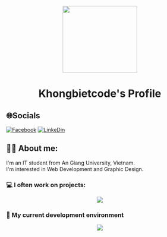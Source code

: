 <p align="center" >
<img src="https://media4.giphy.com/media/v1.Y2lkPTc5MGI3NjExeGMyanVwYWJ3bWF6ZGludnlnMzNmdzRidWQ3bGZpeGhlOHMyNjR2ZCZlcD12MV9pbnRlcm5hbF9naWZfYnlfaWQmY3Q9Zw/2IudUHdI075HL02Pkk/giphy.webp" width="200" height="180" />
</p>
<h1 align="center">
Khongbietcode's  Profile
</h1>
<p> 

 ## 🌐Socials
[![Facebook](https://img.shields.io/badge/Facebook-%231877F2.svg?logo=Facebook&logoColor=white)](https://www.facebook.com/profile.php?id=100074851944490)
[![LinkeDin](https://img.shields.io/badge/-LinkeDin-61DAFB?logo=Linkedin)](https://www.linkedin.com/in/totrungtin/)

## 👨‍💻 About me:
 I'm an IT student from An Giang University, Vietnam.<br>
 I'm interested in Web Development and Graphic Design.

### 💻 I often work on projects:
<p align="center">
    <img src="https://skillicons.dev/icons?i=c,cs,cpp,dotnet,java,js,html,css" />
</p>

### 🚀 My current development environment
<p align="center">
    <img src="https://skillicons.dev/icons?i=eclipse,windows,vscode,visualstudio,figma,ps" />
</p>

